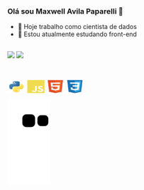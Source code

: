 ### Olá sou Maxwell Avila Paparelli 👋

- 🔭 Hoje trabalho como cientista de dados
- 🌱 Estou atualmente estudando front-end

##

<div> 
  <a href="https://www.linkedin.com/in/maxwell-avila-paparelli-69201b135" target="_blank"><img src="https://img.shields.io/badge/-LinkedIn-%230077B5?style=for-the-badge&logo=linkedin&logoColor=white" target="_blank"></a> 
  <a href="https://medium.com/@maxwellpaparelli" target="_blank"><img src="https://img.shields.io/badge/Medium-12100E?style=for-the-badge&logo=medium&logoColor=white" target="_blank"></a>   
</div>

##

<div style="display: inline_block"><br>
  <img align="center" alt="Max-Python" height="30" width="40" src="https://raw.githubusercontent.com/devicons/devicon/master/icons/python/python-original.svg">
  <img align="center" alt="Max-Js" height="30" width="40" src="https://raw.githubusercontent.com/devicons/devicon/master/icons/javascript/javascript-plain.svg">
  <img align="center" alt="Max-HTML" height="30" width="40" src="https://raw.githubusercontent.com/devicons/devicon/master/icons/html5/html5-original.svg">
  <img align="center" alt="Max-CSS" height="30" width="40" src="https://raw.githubusercontent.com/devicons/devicon/master/icons/css3/css3-original.svg">
</div>

![Snake animation](https://github.com/MaxwellPaparelli/MaxwellPaparelli/blob/output/github-contribution-grid-snake.svg)

